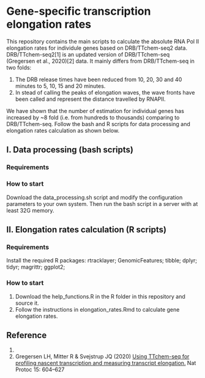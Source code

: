 # Gene-specific transcription elongation rates

This repository contains the main scripts to calculate the absolute RNA Pol II elongation rates for individule genes based on DRB/TTchem-seq2 data.
DRB/TTchem-seq2[1] is an updated version of DRB/TTchem-seq (Gregersen et al., 2020)[2] data. It mainly differs from DRB/TTchem-seq in two folds:

1. The DRB release times have been reduced from 10, 20, 30 and 40 minutes to 5, 10, 15 and 20 minutes.
2. In stead of calling the peaks of elongation waves, the wave fronts have been called and represent the distance travelled by RNAPII.

We have shown that the number of estimation for individual genes has increased by ~8 fold (i.e. from hundreds to thousands) comparing to DRB/TTchem-seq. Follow the bash and R scripts for data processing and elongation rates calculation as shown below.

## I. Data processing (bash scripts)

### Requirements


### How to start

Download the data_processing.sh script and modify the configuration parameters to your own system. 
Then run the bash script in a server with at least 32G memory.


## II. Elongation rates calculation (R scripts)

### Requirements

Install the required R packages:
     rtracklayer;
     GenomicFeatures;
     tibble;
     dplyr;
     tidyr;
     magrittr;
     ggplot2;

### How to start 

1.  Download the help_functions.R in the R folder in this repository and source it.
2.  Follow the instructions in elongation_rates.Rmd to calculate gene elongation rates.
 

## Reference 
1.
2. Gregersen LH, Mitter R & Svejstrup JQ (2020) [Using TTchem-seq for profiling nascent transcription and measuring transcript elongation.](https://doi.org/10.1038/s41596-019-0262-3) Nat Protoc 15: 604–627
